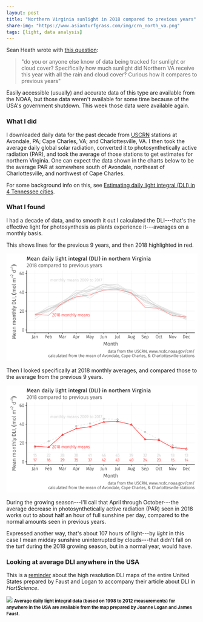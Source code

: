 ```yaml
---
layout: post
title: "Northern Virginia sunlight in 2018 compared to previous years"
share-img: "https://www.asianturfgrass.com/img/crn_north_va.png"
tags: [light, data analysis]
---
```


Sean Heath wrote with [this question](https://twitter.com/MvccTurf/status/1082364517093441536):

> "do you or anyone else know of data being tracked for sunlight or cloud cover? Specifically how much sunlight did Northern VA receive this year with all the rain and cloud cover? Curious how it compares to previous years"

Easily accessible (usually) and accurate data of this type are available from the NOAA, but those data weren't available for some time because of the USA's government shutdown. This week those data were available again. 

### What I did

I downloaded daily data for the past decade from [USCRN](https://www.ncdc.noaa.gov/data-access/land-based-station-data/land-based-datasets/us-climate-reference-network-uscrn) stations at Avondale, PA; Cape Charles, VA; and Charlottesville, VA. I then took the average daily global solar radiation, converted it to photosynthetically active radiation (PAR), and took the average of those stations to get estimates for northern Virginia. One can expect the data shown in the charts below to be the average PAR at somewhere south of Avondale, northeast of Charlottesville, and northwest of Cape Charles.

For some background info on this, see [Estimating daily light integral (DLI) in 4 Tennessee cities](http://www.seminar.asianturfgrass.com/tn_dli_description.html).

### What I found

I had a decade of data, and to smooth it out I calculated the DLI---that's the effective light for photosynthesis as plants experience it---averages on a monthly basis. 

This shows lines for the previous 9 years, and then 2018 highlighted in red.

![northern virginia dli and lines for past decade](/img/crn_north_va_lines.png)

Then I looked specifically at 2018 monthly averages, and compared those to the average from the previous 9 years.

![northern virginia daily light integral in 2018](/img/crn_north_va.png)

During the growing season---I'll call that April through October---the average decrease in photosynthetically active radiation (PAR) seen in 2018 works out to about half an hour of full sunshine per day, compared to the normal amounts seen in previous years.

Expressed another way, that's about 107 hours of light---by *light* in this case I mean midday sunshine uninterrupted by clouds---that didn't fall on the turf during the 2018 growing season, but in a normal year, would have.

### Looking at average DLI anywhere in the USA

This is a [reminder](https://www.asianturfgrass.com/2018-10-14-high-resolution-dli-maps-united-states/) about the high resolution DLI maps of the entire United States prepared by Faust and Logan to accompany their article about DLI in *HortScience*.

[<img src="https://www.asianturfgrass.com/img/dli_map_va.png">](https://www.asianturfgrass.com/2018-10-14-high-resolution-dli-maps-united-states/)
<small><strong>Average daily light integral data (based on 1998 to 2012 measurements) for anywhere in the USA are available from the map prepared by Joanne Logan and James Faust.</strong></small>




